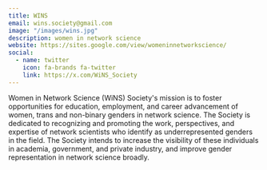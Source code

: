 ```yaml
---
title: WINS
email: wins.society@gmail.com
image: "/images/wins.jpg"
description: women in network science
website: https://sites.google.com/view/womeninnetworkscience/
social:
  - name: twitter
    icon: fa-brands fa-twitter
    link: https://x.com/WiNS_Society
---
```


Women in Network Science (WiNS) Society's mission is to foster opportunities for education, employment, and career advancement of women, trans and non-binary genders in network science.
The Society is dedicated to recognizing and promoting the work, perspectives, and expertise of network scientists who identify as underrepresented genders in the field. The Society intends to increase the visibility of these individuals in academia, government, and private industry, and improve gender representation in network science broadly.
